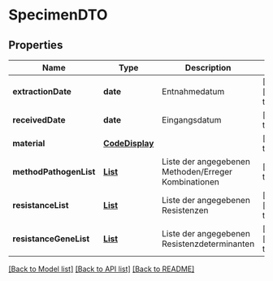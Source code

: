 # SpecimenDTO
## Properties

| Name | Type | Description | Notes |
|------------ | ------------- | ------------- | -------------|
| **extractionDate** | **date** | Entnahmedatum | [optional] [default to null] |
| **receivedDate** | **date** | Eingangsdatum | [default to null] |
| **material** | [**CodeDisplay**](CodeDisplay.md) |  | [default to null] |
| **methodPathogenList** | [**List**](MethodPathogenDTO.md) | Liste der angegebenen Methoden/Erreger Kombinationen | [default to null] |
| **resistanceList** | [**List**](ResistanceDTO.md) | Liste der angegebenen Resistenzen | [optional] [default to null] |
| **resistanceGeneList** | [**List**](ResistanceGeneDTO.md) | Liste der angegebenen Resistenzdeterminanten | [optional] [default to null] |

[[Back to Model list]](../README.md#documentation-for-models) [[Back to API list]](../README.md#documentation-for-api-endpoints) [[Back to README]](../README.md)

